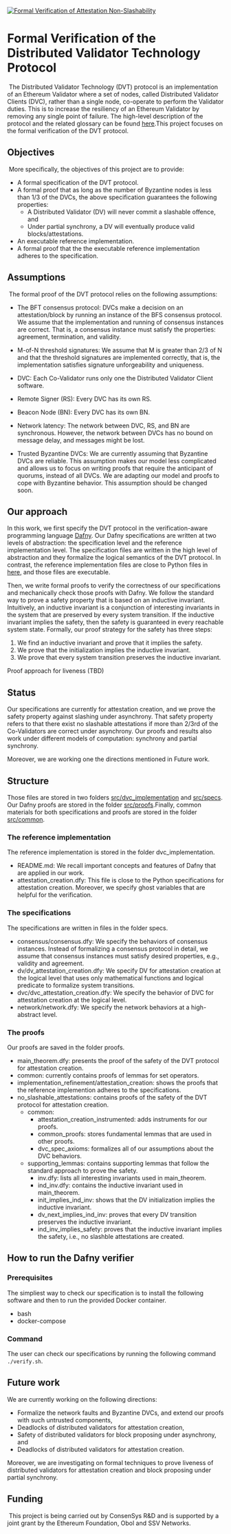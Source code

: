 [![Formal Verification of Attestation Non-Slashability](https://github.com/ConsenSys/distributed-validator-specs-internal/actions/workflows/main.yml/badge.svg)](https://github.com/ConsenSys/distributed-validator-specs-internal/actions/workflows/main.yml)

# Formal Verification of the Distributed Validator Technology Protocol
​​
The Distributed Validator Technology (DVT) protocol is an implementation of an Ethereum Validator where a set of nodes, called Distributed Validator Clients (DVC), rather than a single node, co-operate to perform the Validator duties. This is to increase the resiliency of an Ethereum Validator by removing any single point of failure. The high-level description of the protocol and the related glossary can be found [here](https://github.com/ethereum/distributed-validator-specs).
​
This project focuses on the formal verification of the DVT protocol.

## Objectives
​
More specifically, the objectives of this project are to provide:
​
- A formal specification of the DVT protocol.
- A formal proof that as long as the number of Byzantine nodes is less than 1/3 of the DVCs, the above specification guarantees the following properties:
    - A Distributed Validator (DV) will never commit a slashable offence, and
    - Under partial synchrony, a DV will eventually produce valid blocks/attestations.
- An executable reference implementation.
- A formal proof that the the executable reference implementation adheres to the specification.

## Assumptions
​
The formal proof of the DVT protocol relies on the following assumptions:
​
- The BFT consensus protocol: DVCs make a decision on an attestation/block by running an instance of the BFS consensus protocol. We assume that the implementation and running of consensus instances are correct. That is, a consensus instance must satisfy the properties: agreement, termination, and validity.
- M-of-N threshold signatures: We assume that M is greater than 2/3 of N and that the threshold signatures are implemented correctly, that is, the implementation satisfies signature unforgeability and uniqueness.
- DVC: Each Co-Validator runs only one the Distributed Validator Client software.
- Remote Signer (RS): Every DVC has its own RS.
- Beacon Node (BN): Every DVC has its own BN.
- Network latency: The network between DVC, RS, and BN are synchronous. However, the network between DVCs has no bound on message delay, and messages might be lost.

- Trusted Byzantine DVCs: We are currently assuming that Byzantine DVCs are reliable. This assumption makes our model less complicated and allows us to focus on writing proofs that require the anticipant of quorums, instead of all DVCs. We are adapting our model and proofs to cope with Byzantine behavior. This assumption should be changed soon.

## Our approach

In this work, we first specify the DVT protocol in the verification-aware programming language [Dafny](https://dafny.org). Our Dafny specifications are written at two levels of abstraction: the specification level and the reference implementation level. The specification files are written in the high level of abstraction and they formalize the logical semantics of the DVT protocol. In contrast, the reference implementation files are close to Python files in [here](https://github.com/ethereum/distributed-validator-specs/tree/dev/src/dvspec), and those files are executable.

Then, we write formal proofs to verify the correctness of our specifications and mechanically check those proofs with Dafny. We follow the standard way to prove a safety property that is based on an inductive invariant. Intuitively, an inductive invariant is a conjunction of interesting invariants in the system that are preserved by every system transition. If the inductive invariant implies the safety, then the safety is guaranteed in every reachable system state. Formally, our proof strategy for the safety has three steps:
1. We find an inductive invariant and prove that it implies the safety.
2. We prove that the initialization implies the inductive invariant.
3. We prove that every system transition preserves the inductive invariant.

Proof approach for liveness (TBD)

## Status

Our specifications are currently for attestation creation, and we prove the safety property against slashing under asynchrony. That safety property refers to that there exist no slashable attestations if more than 2/3rd of the Co-Validators are correct under asynchrony. Our proofs and results also work under different models of computation: synchrony and partial synchrony.

Moreover, we are working one the directions mentioned in Future work.

## Structure

 Those files are stored in two folders [src/dvc_implementation](https://github.com/ConsenSys/distributed-validator-specs-internal/tree/internal_dvt_proofs/src/dvc_implementation) and [src/specs](https://github.com/ConsenSys/distributed-validator-specs-internal/tree/internal_dvt_proofs/src/specs). Our Dafny proofs are stored in the folder [src/proofs](https://github.com/ConsenSys/distributed-validator-specs-internal/tree/internal_dvt_proofs/src/proofs).Finally, common materials for both specifications and proofs are stored in the folder [src/common](https://github.com/ConsenSys/distributed-validator-specs-internal/tree/internal_dvt_proofs/src/common).

### The reference implementation

The reference implementation is stored in the folder dvc_implementation.

- README.md: We recall important concepts and features of Dafny that are applied in our work. 
- attestation_creation.dfy: This file is close to the Python specifications for attestation creation. Moreover, we specify ghost variables that are helpful for the verification.

### The specifications

The specifications are written in files in the folder specs.
- consensus/consensus.dfy: We specify the behaviors of consensus instances. Instead of formalizing a consensus protocol in detail, we assume that consensus instances must satisfy desired properties, e.g., validity and agreement.
- dv/dv_attestation_creation.dfy: We specify DV for attestation creation at the logical level that uses only mathematical functions and logical predicate to formalize system transitions.
- dvc/dvc_attestation_creation.dfy: We specify the behavior of DVC for attestation creation at the logical level.
- network/network.dfy: We specify the network behaviors at a high-abstract level.


### The proofs
Our proofs are saved in the folder proofs.
- main_theorem.dfy: presents the proof of the safety of the DVT protocol for attestation creation.
- common: currently contains proofs of lemmas for set operators.
- implementation_refinement/attestation_creation: shows the proofs that the reference implemention adheres to the specifications.
- no_slashable_attestations: contains proofs of the safety of the DVT protocol for attestation creation.
    - common:
        - attestation_creation_instrumented: adds instruments for our proofs.
        - common_proofs: stores fundamental lemmas that are used in other proofs.
        - dvc_spec_axioms: formalizes all of our assumptions about the DVC behaviors.
    - supporting_lemmas: contains supporting lemmas that follow the standard approach to prove the safety.
        - inv.dfy: lists all interesting invariants used in main_theorem.
        - ind_inv.dfy: contains the inductive invariant used in main_theorem.
        - init_implies_ind_inv: shows that the DV initialization implies the inductive invariant.
        - dv_next_implies_ind_inv: proves that every DV transition preserves the inductive invariant.
        - ind_inv_implies_safety: proves that the inductive invariant implies the safety, i.e., no slashble attestations are created.

## How to run the Dafny verifier

### Prerequisites
The simpliest way to check our specification is to install the following software and then to run the provided Docker container.
- bash
- docker-compose

### Command
The user can check our specifications by running the following command `./verify.sh`.

## Future work

We are currently working on the following directions:
- Formalize the network faults and Byzantine DVCs, and extend our proofs with such untrusted components,
- Deadlocks of distributed validators for attestation creation, 
- Safety of distributed validators for block proposing under asynchrony, and
- Deadlocks of distributed validators for attestation creation.

Moreover, we are investigating on formal techniques to prove liveness of distributed validators for attestation creation and block proposing under partial synchrony.

## Funding
​
This project is being carried out by ConsenSys R&D and is supported by a joint grant by the Ethereum Foundation, Obol and SSV Networks.